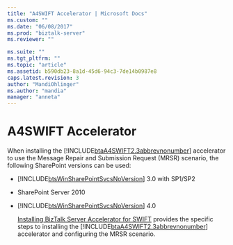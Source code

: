 ```yaml
---
title: "A4SWIFT Accelerator | Microsoft Docs"
ms.custom: ""
ms.date: "06/08/2017"
ms.prod: "biztalk-server"
ms.reviewer: ""

ms.suite: ""
ms.tgt_pltfrm: ""
ms.topic: "article"
ms.assetid: b590db23-8a1d-45d6-94c3-7de14b0987e8
caps.latest.revision: 3
author: "MandiOhlinger"
ms.author: "mandia"
manager: "anneta"
---
```

# A4SWIFT Accelerator
When installing the [!INCLUDE[btaA4SWIFT2.3abbrevnonumber](../includes/btaa4swift2-3abbrevnonumber-md.md)] accelerator to use the Message Repair and Submission Request (MRSR) scenario, the following SharePoint versions can be used:  
  
- [!INCLUDE[btsWinSharePointSvcsNoVersion](../includes/btswinsharepointsvcsnoversion-md.md)] 3.0 with SP1/SP2  
  
- SharePoint Server 2010  
  
- [!INCLUDE[btsWinSharePointSvcsNoVersion](../includes/btswinsharepointsvcsnoversion-md.md)] 4.0  
  
  [Installing BizTalk Server Accelerator for SWIFT](http://go.microsoft.com/fwlink/p/?LinkId=271252) provides the specific steps to installing the [!INCLUDE[btaA4SWIFT2.3abbrevnonumber](../includes/btaa4swift2-3abbrevnonumber-md.md)] accelerator and configuring the MRSR scenario.